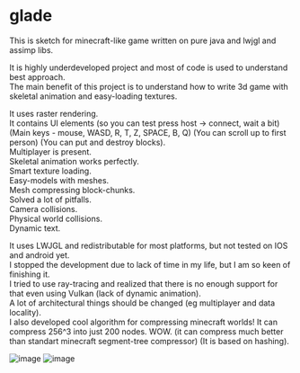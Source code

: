 # glade


This is sketch for minecraft-like game written on pure java and lwjgl and assimp libs.  

It is highly underdeveloped project and most of code is used to understand best approach.  
The main benefit of this project is to understand how to write 3d game with skeletal animation and easy-loading textures.

It uses raster rendering.  
It contains UI elements (so you can test press host -> connect, wait a bit) (Main keys - mouse, WASD, R, T, Z, SPACE, B, Q) (You can scroll up to first person) (You can put and destroy blocks).  
Multiplayer is present.  
Skeletal animation works perfectly.  
Smart texture loading.  
Easy-models with meshes.  
Mesh compressing block-chunks.  
Solved a lot of pitfalls.  
Camera collisions.  
Physical world collisions.  
Dynamic text.  

It uses LWJGL and redistributable for most platforms, but not tested on IOS and android yet.  
I stopped the development due to lack of time in my life, but I am so keen of finishing it.  
I tried to use ray-tracing and realized that there is no enough support for that even using Vulkan (lack of dynamic animation).  
A lot of architectural things should be changed (eg multiplayer and data locality).  
I also developed cool algorithm for compressing minecraft worlds! It can compress 256^3 into just 200 nodes. WOW. (it can compress much better than standart minecraft segment-tree compressor) (It is based on hashing).  

![image](https://i.imgur.com/DmHU0Kd.png)
![image](https://i.imgur.com/u2WM07n.jpg)
